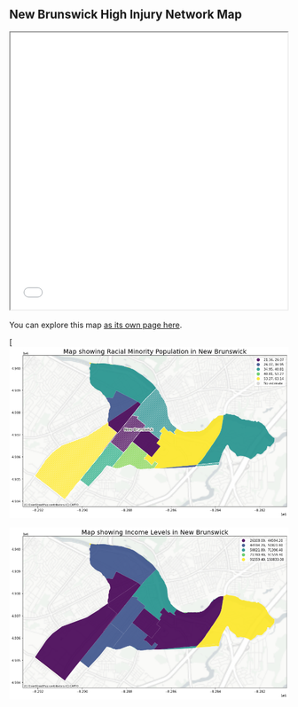 ## New Brunswick High Injury Network Map

<iframe src="HINNB.html" height="500" width="500"></iframe>

You can explore this map [as its own page here](HINNB.html). 

[![Screenshot](https://github.com/DhruviDipeshShah/GIS/blob/598acfcac1ac441da9e9512c6b733d7776d1585f/Image%20showing%20Communities%20of%20Concern.png)

![Screenshot](https://github.com/DhruviDipeshShah/GIS/blob/441b42981c451c818e370fec8e11a3c89851b7c4/Image%20showing%20Income%20Levels.png)
